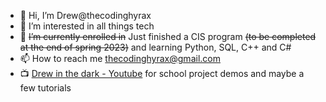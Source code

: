 - 👋 Hi, I’m Drew@thecodinghyrax
- 👀 I’m interested in all things tech
- 🌱 ~~I’m currently enrolled in~~ Just finished a CIS program ~~(to be completed at the end of spring 2023)~~ and learning Python, SQL, C++ and C#
- 📫 How to reach me thecodinghyrax@gmail.com
- 📺 [Drew in the dark - Youtube](https://www.youtube.com/channel/UCzGNAIqay_p-WialgGPv--w) for school project demos and maybe a few tutorials

<!---
thecodinghyrax/thecodinghyrax is a ✨ special ✨ repository because its `README.md` (this file) appears on your GitHub profile.
You can click the Preview link to take a look at your changes.
--->
